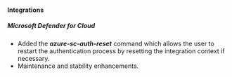 
#### Integrations

##### Microsoft Defender for Cloud
- Added the ***azure-sc-auth-reset*** command which allows the user to restart the authentication process by resetting the integration context if necessary.
- Maintenance and stability enhancements.
